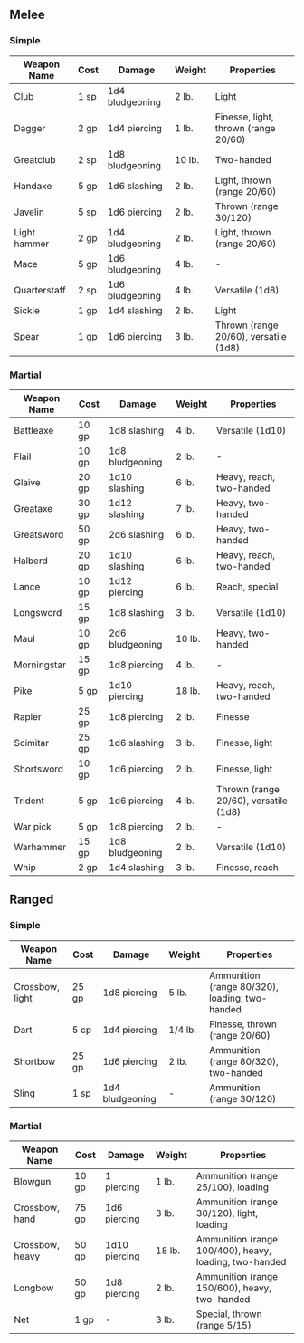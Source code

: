 ## Melee

### Simple

|Weapon Name|Cost|Damage|Weight|Properties|
|---|---|---|---|---|
|Club|1 sp|1d4 bludgeoning|2 lb.|Light|
|Dagger|2 gp|1d4 piercing|1 lb.|Finesse, light, thrown (range 20/60)|
|Greatclub|2 sp|1d8 bludgeoning|10 lb.|Two-handed|
|Handaxe|5 gp|1d6 slashing|2 lb.|Light, thrown (range 20/60)|
|Javelin|5 sp|1d6 piercing|2 lb.|Thrown (range 30/120)|
|Light hammer|2 gp|1d4 bludgeoning|2 lb.|Light, thrown (range 20/60)|
|Mace|5 gp|1d6 bludgeoning|4 lb.|-|
|Quarterstaff|2 sp|1d6 bludgeoning|4 lb.|Versatile (1d8)|
|Sickle|1 gp|1d4 slashing|2 lb.|Light|
|Spear|1 gp|1d6 piercing|3 lb.|Thrown (range 20/60), versatile (1d8)|

### Martial

|Weapon Name|Cost|Damage|Weight|Properties|
|---|---|---|---|---|
|Battleaxe|10 gp|1d8 slashing|4 lb.|Versatile (1d10)|
|Flail|10 gp|1d8 bludgeoning|2 lb.|-|
|Glaive|20 gp|1d10 slashing|6 lb.|Heavy, reach, two-handed|
|Greataxe|30 gp|1d12 slashing|7 lb.|Heavy, two-handed|
|Greatsword|50 gp|2d6 slashing|6 lb.|Heavy, two-handed|
|Halberd|20 gp|1d10 slashing|6 lb.|Heavy, reach, two-handed|
|Lance|10 gp|1d12 piercing|6 lb.|Reach, special|
|Longsword|15 gp|1d8 slashing|3 lb.|Versatile (1d10)|
|Maul|10 gp|2d6 bludgeoning|10 lb.|Heavy, two-handed|
|Morningstar|15 gp|1d8 piercing|4 lb.|-|
|Pike|5 gp|1d10 piercing|18 lb.|Heavy, reach, two-handed|
|Rapier|25 gp|1d8 piercing|2 lb.|Finesse|
|Scimitar|25 gp|1d6 slashing|3 lb.|Finesse, light|
|Shortsword|10 gp|1d6 piercing|2 lb.|Finesse, light|
|Trident|5 gp|1d6 piercing|4 lb.|Thrown (range 20/60), versatile (1d8)|
|War pick|5 gp|1d8 piercing|2 lb.|-|
|Warhammer|15 gp|1d8 bludgeoning|2 lb.|Versatile (1d10)|
|Whip|2 gp|1d4 slashing|3 lb.|Finesse, reach|

## Ranged

### Simple

|Weapon Name|Cost|Damage|Weight|Properties|
|---|---|---|---|---|
|Crossbow, light|25 gp|1d8 piercing|5 lb.|Ammunition (range 80/320), loading, two-handed|
|Dart|5 cp|1d4 piercing|1/4 lb.|Finesse, thrown (range 20/60)|
|Shortbow|25 gp|1d6 piercing|2 lb.|Ammunition (range 80/320), two-handed|
|Sling|1 sp|1d4 bludgeoning|-|Ammunition (range 30/120)|

### Martial

|Weapon Name|Cost|Damage|Weight|Properties|
|---|---|---|---|---|
|Blowgun|10 gp|1 piercing|1 lb.|Ammunition (range 25/100), loading|
|Crossbow, hand|75 gp|1d6 piercing|3 lb.|Ammunition (range 30/120), light, loading|
|Crossbow, heavy|50 gp|1d10 piercing|18 lb.|Ammunition (range 100/400), heavy, loading, two-handed|
|Longbow|50 gp|1d8 piercing|2 lb.|Ammunition (range 150/600), heavy, two-handed|
|Net|1 gp|-|3 lb.|Special, thrown (range 5/15)|